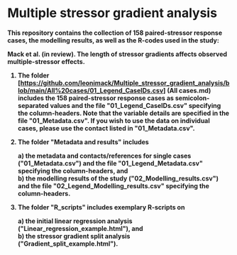# <b>Multiple stressor gradient analysis

This repository contains the <b>collection of 158 paired-stressor response cases<b>, <b>the modelling results<b>, as well as the <b>R-codes<b> used in the study:

Mack et al. (in review). The length of stressor gradients affects observed multiple-stressor effects. 


1) The folder [https://github.com/leonimack/Multiple_stressor_gradient_analysis/blob/main/All%20cases/01_Legend_CaseIDs.csv] (All cases.md) includes the 158 paired-stressor response cases as semicolon-separated values and the file "01_Legend_CaseIDs.csv" specifying the column-headers. Note that the variable details are specified in the file "01_Metadata.csv". If you wish to use the data on individual cases, please use the contact listed in "01_Metadata.csv".

2) The folder "Metadata and results" includes

    a) the metadata and contacts/references for single cases ("01_Metadata.csv") and the file "01_Legend_Metadata.csv" specifying the column-headers, and   
    b) the modelling results of the study ("02_Modelling_results.csv") and the file "02_Legend_Modelling_results.csv" specifying the column-headers.

3) The folder "R_scripts" includes exemplary R-scripts on

    a) the initial linear regression analysis ("Linear_regression_example.html"), and    
    b) the stressor gradient split analysis ("Gradient_split_example.html").
